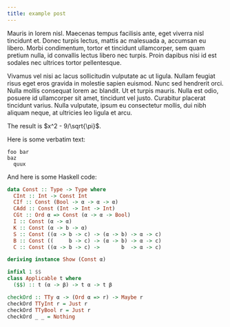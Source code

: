 ```yaml
---
title: example post
---
```


Mauris in lorem nisl. Maecenas tempus facilisis ante, eget viverra nisl
tincidunt et. Donec turpis lectus, mattis ac malesuada a, accumsan eu libero.
Morbi condimentum, tortor et tincidunt ullamcorper, sem quam pretium nulla, id
convallis lectus libero nec turpis. Proin dapibus nisi id est sodales nec
ultrices tortor pellentesque.

Vivamus vel nisi ac lacus sollicitudin vulputate
ac ut ligula. Nullam feugiat risus eget eros gravida in molestie sapien euismod.
Nunc sed hendrerit orci. Nulla mollis consequat lorem ac blandit. Ut et turpis
mauris. Nulla est odio, posuere id ullamcorper sit amet, tincidunt vel justo.
Curabitur placerat tincidunt varius. Nulla vulputate, ipsum eu consectetur
mollis, dui nibh aliquam neque, at ultricies leo ligula et arcu.

The result is $x^2 - 9/\sqrt{\pi}$.

Here is some verbatim text:
```
foo bar
baz
  quux
```

And here is some Haskell code:

```haskell
data Const :: Type -> Type where
  CInt :: Int -> Const Int
  CIf :: Const (Bool -> α -> α -> α)
  CAdd :: Const (Int -> Int -> Int)
  CGt :: Ord α => Const (α -> α -> Bool)
  I :: Const (α -> α)
  K :: Const (α -> b -> α)
  S :: Const ((α -> b -> c) -> (α -> b) -> α -> c)
  B :: Const ((     b -> c) -> (α -> b) -> α -> c)
  C :: Const ((α -> b -> c) ->       b  -> α -> c)

deriving instance Show (Const α)

infixl 1 $$
class Applicable t where
  ($$) :: t (α -> β) -> t α -> t β

checkOrd :: TTy α -> (Ord α => r) -> Maybe r
checkOrd TTyInt r = Just r
checkOrd TTyBool r = Just r
checkOrd _ _ = Nothing
```
